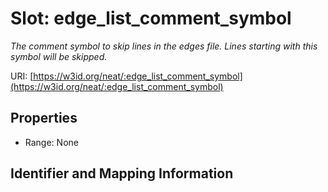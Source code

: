 # Slot: edge_list_comment_symbol
_The comment symbol to skip lines in the edges file. Lines starting with this symbol will be skipped._


URI: [https://w3id.org/neat/:edge_list_comment_symbol](https://w3id.org/neat/:edge_list_comment_symbol)



<!-- no inheritance hierarchy -->


## Properties

 * Range: None



## Identifier and Mapping Information





